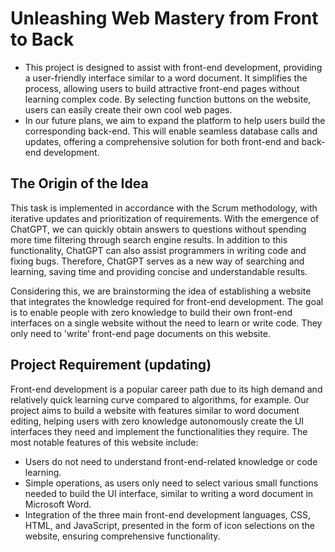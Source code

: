 # Unleashing Web Mastery from Front to Back
- This project is designed to assist with front-end development, providing a user-friendly interface similar to a word document. It simplifies the process, allowing users to build attractive front-end pages without learning complex code. By selecting function buttons on the website, users can easily create their own cool web pages.    
- In our future plans, we aim to expand the platform to help users build the corresponding back-end. This will enable seamless database calls and updates, offering a comprehensive solution for both front-end and back-end development.    

## The Origin of the Idea
This task is implemented in accordance with the Scrum methodology, with iterative updates and prioritization of requirements. With the emergence of ChatGPT, we can quickly obtain answers to questions without spending more time filtering through search engine results. In addition to this functionality, ChatGPT can also assist programmers in writing code and fixing bugs. Therefore, ChatGPT serves as a new way of searching and learning, saving time and providing concise and understandable results.   

Considering this, we are brainstorming the idea of establishing a website that integrates the knowledge required for front-end development. The goal is to enable people with zero knowledge to build their own front-end interfaces on a single website without the need to learn or write code. They only need to 'write' front-end page documents on this website.  

## Project Requirement (updating)
Front-end development is a popular career path due to its high demand and relatively quick learning curve compared to algorithms, for example. Our project aims to build a website with features similar to word document editing, helping users with zero knowledge autonomously create the UI interfaces they need and implement the functionalities they require. The most notable features of this website include:  
- Users do not need to understand front-end-related knowledge or code learning.
- Simple operations, as users only need to select various small functions needed to build the UI interface, similar to writing a word document in Microsoft Word.
- Integration of the three main front-end development languages, CSS, HTML, and JavaScript, presented in the form of icon selections on the website, ensuring comprehensive functionality.
